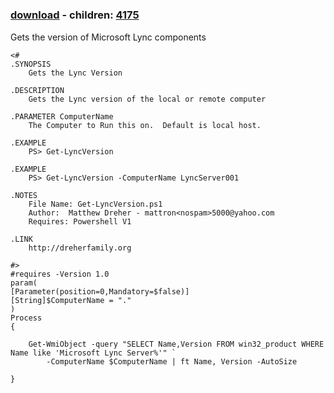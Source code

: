 ﻿---
pid:            4174
poster:         Matthew Dreher
title:          
date:           2013-05-20 15:34:45
format:         posh
parent:         0
parent:         0
children:       4175
---

# 

### [download](4174.ps1) - children: [4175](4175.md)

Gets the version of Microsoft Lync components

```posh
<# 
.SYNOPSIS 
    Gets the Lync Version

.DESCRIPTION 
    Gets the Lync version of the local or remote computer

.PARAMETER ComputerName
    The Computer to Run this on.  Default is local host.

.EXAMPLE 
    PS> Get-LyncVersion

.EXAMPLE 
    PS> Get-LyncVersion -ComputerName LyncServer001

.NOTES 
    File Name: Get-LyncVersion.ps1
    Author:  Matthew Dreher - mattron<nospam>5000@yahoo.com
    Requires: Powershell V1

.LINK
    http://dreherfamily.org

#> 
#requires -Version 1.0 
param( 
[Parameter(position=0,Mandatory=$false)] 
[String]$ComputerName = "."
) 
Process 
{ 

    Get-WmiObject -query "SELECT Name,Version FROM win32_product WHERE Name like 'Microsoft Lync Server%'" `
        -ComputerName $ComputerName | ft Name, Version -AutoSize

}

```
